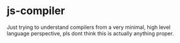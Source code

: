 # js-compiler

Just trying to understand compilers from a very minimal, high level language perspective, pls dont think this is actually anything proper.
